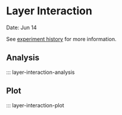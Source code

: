 # Layer Interaction

Date: Jun 14

See [experiment history](../../notion/Allen%20project%20d3cfe5aab8384495b58fba8a47eeadcc.md#layer-interaction-plot) for more information.

## Analysis

::: layer-interaction-analysis

## Plot

::: layer-interaction-plot
